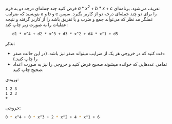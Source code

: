 فرض كنيد چند جمله‌ای درجه دو به فرم $a * x^2 + b * x + c$ تعريف می‌شود. برنامه‌ای بنويسيد كه ضرايب a و b و c را برای دو چند جمله‌ای درجه دو از كاربر بگيرد. سپس عملگر مد نظر كه می‌تواند جمع و ضرب و یا تفريق باشد را از كاربر گرفته و نتيجه عمليات را به صورت زیر چاپ کند:

	   d1 * x^4 + d2 * x^3 + d3 * x^2 + d4 * x^1 + d5 

تذکر:
* دقت کنید که در خروجی هر یک از ضرایب میتواند صفر نیز باشد. (در این حالت صفر را چاپ کنید.)
* تمامی عدد‌هایی که خوانده میشوند صحیح فرض کنید و خروجی را نیز به صورت اعداد صحیح چاپ کنید.

ورودی:

```sh
1 2 3
1 2 3
+
```

خروجی:

```sh
0 * x^4 + 0 * x^3 + 2 * x^2 + 4 * x^1 + 6
```